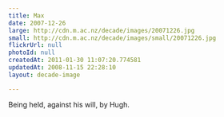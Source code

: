 ```yaml
---
title: Max
date: 2007-12-26
large: http://cdn.m.ac.nz/decade/images/20071226.jpg
small: http://cdn.m.ac.nz/decade/images/small/20071226.jpg
flickrUrl: null
photoId: null
createdAt: 2011-01-30 11:07:20.774581
updatedAt: 2008-11-15 22:28:10
layout: decade-image

---
```

Being held, against his will, by Hugh.
